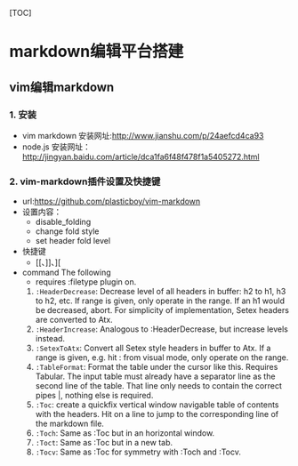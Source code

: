 [TOC]
# markdown编辑平台搭建
## vim编辑markdown
### 1. 安装
- vim markdown 安装网址:http://www.jianshu.com/p/24aefcd4ca93
- node.js 安装网址：http://jingyan.baidu.com/article/dca1fa6f48f478f1a5405272.html
### 2. vim-markdown插件设置及快捷键
- url:https://github.com/plasticboy/vim-markdown
- 设置内容：
	- disable_folding
	- change fold style
	- set header fold level
- 快捷键
	- [[、]]、][
- command
The following 
	- requires :filetype plugin on.
    1. `:HeaderDecrease`:
    Decrease level of all headers in buffer: h2 to h1, h3 to h2, etc.
    If range is given, only operate in the range.
    If an h1 would be decreased, abort.
    For simplicity of implementation, Setex headers are converted to Atx.
    2. `:HeaderIncrease`: Analogous to :HeaderDecrease, but increase levels instead.
    3. `:SetexToAtx`:
    Convert all Setex style headers in buffer to Atx.
    If a range is given, e.g. hit : from visual mode, only operate on the range.
    4. `:TableFormat`: Format the table under the cursor like this.
    Requires Tabular.
    The input table must already have a separator line as the second line of the table. That line only needs to contain the correct pipes |, nothing else is required.
    5. `:Toc`: create a quickfix vertical window navigable table of contents with the headers.
    Hit <Enter> on a line to jump to the corresponding line of the markdown file.
    6. `:Toch`: Same as :Toc but in an horizontal window.
    7. `:Toct`: Same as :Toc but in a new tab.
    8. `:Tocv`: Same as :Toc for symmetry with :Toch and :Tocv.


